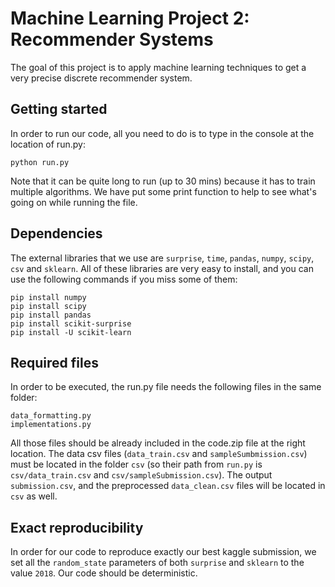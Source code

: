 # Machine Learning Project 2: Recommender Systems
The goal of this project is to apply machine learning techniques to get a very precise discrete recommender system.

## Getting started
In order to run our code, all you need to do is to type in the console at the location of run.py:
```
python run.py 
```
Note that it can be quite long to run (up to 30 mins) because it has to train multiple algorithms. We have put some print function to help to see what's going on while running the file.

 
## Dependencies
The external libraries that we use are `surprise`, `time`, `pandas`, `numpy`, `scipy`, `csv` and `sklearn`. All of these libraries are very easy to install, and you can use the following commands if you miss some of them:
```
pip install numpy
pip install scipy
pip install pandas
pip install scikit-surprise
pip install -U scikit-learn
```
## Required files
In order to be executed, the run.py file needs the following files in the same folder:
```
data_formatting.py
implementations.py
```
All those files should be already included in the code.zip file at the right location.
The data csv files (`data_train.csv` and `sampleSumbmission.csv`) must be located in the folder `csv` (so their path from `run.py` is `csv/data_train.csv` and `csv/sampleSubmission.csv`). The output `submission.csv`, and the preprocessed `data_clean.csv` files will be located in `csv` as well.

## Exact reproducibility
In order for our code to reproduce exactly our best kaggle submission, we set all the `random_state` parameters of both `surprise` and `sklearn` to the value `2018`. Our code should be deterministic.
